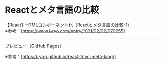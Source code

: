 # Reactとメタ言語の比較

【React】HTMLコンポーネント化（Reactとメタ言語の比較-1）  
※参考：[https://www.i-ryo.com/entry/2021/02/02/070255]

---

プレビュー（GitHub Pages）

※参考：[https://ryo-i.github.io/react-from-meta-lang/]